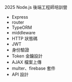 2025 Node.js 後端工程師培訓營 
- Express
- router
- TypeORM
- middleware
- HTTP 狀態碼
- JWT
- 身份驗證
- Token 金鑰設計
- AJAX 檔案上傳
- multer、firebase 套件
- API 設計
